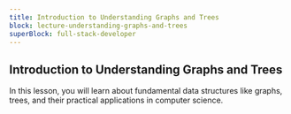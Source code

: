 ```yaml
---
title: Introduction to Understanding Graphs and Trees
block: lecture-understanding-graphs-and-trees
superBlock: full-stack-developer
---
```


## Introduction to Understanding Graphs and Trees

In this lesson, you will learn about fundamental data structures like graphs, trees, and their practical applications in computer science.
